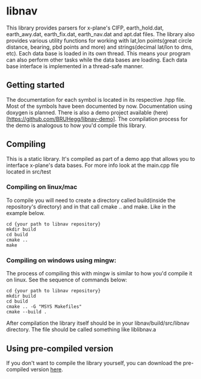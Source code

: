 # libnav

This library provides parsers for x-plane's CIFP, earth_hold.dat, earth_awy.dat, earth_fix.dat, earth_nav.dat and apt.dat files. The library also provides various utility functions for working with lat,lon points(great circle distance, bearing, pbd points and more) and strings(decimal lat/lon to dms, etc). Each data base is loaded in its own thread. This means your program can also perform other tasks while the data bases are loading. Each data base interface is implemented in a thread-safe manner.

## Getting started

The documentation for each symbol is located in its respective .hpp file. Most of the symbols have been documented by now. Documentation using doxygen is planned. There is also a demo project available (here)[https://github.com/BRUHegg/libnav-demo]. The compilation process for the demo is analogous to how you'd compile this library.

## Compiling

This is a static library. It's compiled as part of a demo app that allows you to interface x-plane's data bases. For more info look at the main.cpp file located in src/test
### Compiling on linux/mac
To compile you will need to create a directory called build(inside the repository's directory) and in that call cmake .. and make. Like in the example below.
```text
cd {your path to libnav repository}
mkdir build
cd build
cmake ..
make
```
### Compiling on windows using mingw:
The process of compiling this with mingw is similar to how you'd compile it on linux. See the sequence of commands below:
```text
cd {your path to libnav repository}
mkdir build
cd build
cmake .. -G "MSYS Makefiles"
cmake --build .
```
After compilation the library itself should be in your libnav/build/src/libnav directory. The file should be called something like liblibnav.a

## Using pre-compiled version
If you don't want to compile the library yourself, you can download the pre-compiled version [here](https://github.com/BRUHegg/libnav-redist/).
